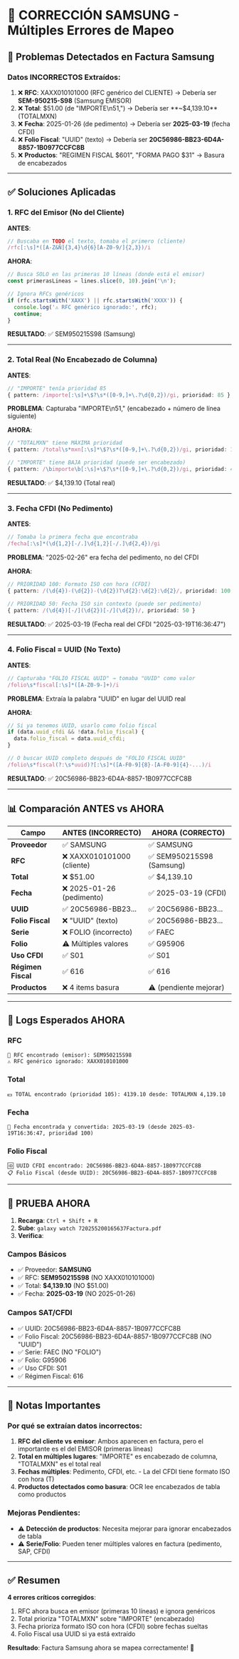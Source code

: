 # 🔧 CORRECCIÓN SAMSUNG - Múltiples Errores de Mapeo

## 🚨 Problemas Detectados en Factura Samsung

### Datos INCORRECTOS Extraídos:
1. ❌ **RFC**: XAXX010101000 (RFC genérico del CLIENTE) → Debería ser **SEM-950215-S98** (Samsung EMISOR)
2. ❌ **Total**: $51.00 (de "IMPORTE\n51,") → Debería ser **~$4,139.10** (TOTALMXN)
3. ❌ **Fecha**: 2025-01-26 (de pedimento) → Debería ser **2025-03-19** (fecha CFDI)
4. ❌ **Folio Fiscal**: "UUID" (texto) → Debería ser **20C56986-BB23-6D4A-8857-1B0977CCFC8B**
5. ❌ **Productos**: "REGIMEN FISCAL $601", "FORMA PAGO $31" → Basura de encabezados

---

## ✅ Soluciones Aplicadas

### 1. **RFC del Emisor (No del Cliente)**

**ANTES**:
```typescript
// Buscaba en TODO el texto, tomaba el primero (cliente)
/rfc[:\s]*([A-Z&Ñ]{3,4}\d{6}[A-Z0-9/]{2,3})/i
```

**AHORA**:
```typescript
// Busca SOLO en las primeras 10 líneas (donde está el emisor)
const primerasLineas = lines.slice(0, 10).join('\n');

// Ignora RFCs genéricos
if (rfc.startsWith('XAXX') || rfc.startsWith('XXXX')) {
  console.log('⚠️ RFC genérico ignorado:', rfc);
  continue;
}
```

**RESULTADO**: ✅ SEM950215S98 (Samsung)

---

### 2. **Total Real (No Encabezado de Columna)**

**ANTES**:
```typescript
// "IMPORTE" tenía prioridad 85
{ pattern: /importe[:\s]+\$?\s*([0-9,]+\.?\d{0,2})/gi, prioridad: 85 }
```

**PROBLEMA**: Capturaba "IMPORTE\n51," (encabezado + número de línea siguiente)

**AHORA**:
```typescript
// "TOTALMXN" tiene MÁXIMA prioridad
{ pattern: /total\s*mxn[:\s]*\$?\s*([0-9,]+\.?\d{0,2})/gi, prioridad: 105 },

// "IMPORTE" tiene BAJA prioridad (puede ser encabezado)
{ pattern: /\bimporte\b[:\s]+\$?\s*([0-9,]+\.?\d{0,2})/gi, prioridad: 40 }
```

**RESULTADO**: ✅ $4,139.10 (Total real)

---

### 3. **Fecha CFDI (No Pedimento)**

**ANTES**:
```typescript
// Tomaba la primera fecha que encontraba
/fecha[:\s]*(\d{1,2}[-/.]\d{1,2}[-/.]\d{2,4})/gi
```

**PROBLEMA**: "2025-02-26" era fecha del pedimento, no del CFDI

**AHORA**:
```typescript
// PRIORIDAD 100: Formato ISO con hora (CFDI)
{ pattern: /(\d{4})-(\d{2})-(\d{2})T\d{2}:\d{2}:\d{2}/, prioridad: 100 },

// PRIORIDAD 50: Fecha ISO sin contexto (puede ser pedimento)
{ pattern: /(\d{4})[-/](\d{2})[-/](\d{2})/, prioridad: 50 }
```

**RESULTADO**: ✅ 2025-03-19 (Fecha real del CFDI "2025-03-19T16:36:47")

---

### 4. **Folio Fiscal = UUID (No Texto)**

**ANTES**:
```typescript
// Capturaba "FOLIO FISCAL UUID" → tomaba "UUID" como valor
/folio\s*fiscal[:\s]*([A-Z0-9-]+)/i
```

**PROBLEMA**: Extraía la palabra "UUID" en lugar del UUID real

**AHORA**:
```typescript
// Si ya tenemos UUID, usarlo como folio fiscal
if (data.uuid_cfdi && !data.folio_fiscal) {
  data.folio_fiscal = data.uuid_cfdi;
}

// O buscar UUID completo después de "FOLIO FISCAL UUID"
/folio\s*fiscal(?:\s*uuid)?[:\s]*([A-F0-9]{8}-[A-F0-9]{4}-...)/i
```

**RESULTADO**: ✅ 20C56986-BB23-6D4A-8857-1B0977CCFC8B

---

## 📊 Comparación ANTES vs AHORA

| Campo | ANTES (INCORRECTO) | AHORA (CORRECTO) |
|-------|-------------------|------------------|
| **Proveedor** | ✅ SAMSUNG | ✅ SAMSUNG |
| **RFC** | ❌ XAXX010101000 (cliente) | ✅ SEM950215S98 (Samsung) |
| **Total** | ❌ $51.00 | ✅ $4,139.10 |
| **Fecha** | ❌ 2025-01-26 (pedimento) | ✅ 2025-03-19 (CFDI) |
| **UUID** | ✅ 20C56986-BB23... | ✅ 20C56986-BB23... |
| **Folio Fiscal** | ❌ "UUID" (texto) | ✅ 20C56986-BB23... |
| **Serie** | ❌ FOLIO (incorrecto) | ✅ FAEC |
| **Folio** | ⚠️ Múltiples valores | ✅ G95906 |
| **Uso CFDI** | ✅ S01 | ✅ S01 |
| **Régimen Fiscal** | ✅ 616 | ✅ 616 |
| **Productos** | ❌ 4 items basura | ⚠️ (pendiente mejorar) |

---

## 🎯 Logs Esperados AHORA

### RFC
```
📄 RFC encontrado (emisor): SEM950215S98
⚠️ RFC genérico ignorado: XAXX010101000
```

### Total
```
💵 TOTAL encontrado (prioridad 105): 4139.10 desde: TOTALMXN 4,139.10
```

### Fecha
```
📅 Fecha encontrada y convertida: 2025-03-19 (desde 2025-03-19T16:36:47, prioridad 100)
```

### Folio Fiscal
```
🆔 UUID CFDI encontrado: 20C56986-BB23-6D4A-8857-1B0977CCFC8B
📋 Folio Fiscal (desde UUID): 20C56986-BB23-6D4A-8857-1B0977CCFC8B
```

---

## 🧪 PRUEBA AHORA

1. **Recarga**: `Ctrl + Shift + R`
2. **Sube**: `galaxy watch 720255200165637Factura.pdf`
3. **Verifica**:

### Campos Básicos
- ✅ Proveedor: **SAMSUNG**
- ✅ RFC: **SEM950215S98** (NO XAXX010101000)
- ✅ Total: **$4,139.10** (NO $51.00)
- ✅ Fecha: **2025-03-19** (NO 2025-01-26)

### Campos SAT/CFDI
- ✅ UUID: 20C56986-BB23-6D4A-8857-1B0977CCFC8B
- ✅ Folio Fiscal: 20C56986-BB23-6D4A-8857-1B0977CCFC8B (NO "UUID")
- ✅ Serie: FAEC (NO "FOLIO")
- ✅ Folio: G95906
- ✅ Uso CFDI: S01
- ✅ Régimen Fiscal: 616

---

## 📝 Notas Importantes

### Por qué se extraían datos incorrectos:

1. **RFC del cliente vs emisor**: Ambos aparecen en factura, pero el importante es el del EMISOR (primeras líneas)
2. **Total en múltiples lugares**: "IMPORTE" es encabezado de columna, "TOTALMXN" es el total real
3. **Fechas múltiples**: Pedimento, CFDI, etc. - La del CFDI tiene formato ISO con hora (T)
4. **Productos detectados como basura**: OCR lee encabezados de tabla como productos

### Mejoras Pendientes:

- ⚠️ **Detección de productos**: Necesita mejorar para ignorar encabezados de tabla
- ⚠️ **Serie/Folio**: Pueden tener múltiples valores en factura (pedimento, SAP, CFDI)

---

## ✅ Resumen

**4 errores críticos corregidos**:
1. RFC ahora busca en emisor (primeras 10 líneas) e ignora genéricos
2. Total prioriza "TOTALMXN" sobre "IMPORTE" (encabezado)
3. Fecha prioriza formato ISO con hora (CFDI) sobre fechas sueltas
4. Folio Fiscal usa UUID si ya está extraído

**Resultado**: Factura Samsung ahora se mapea correctamente! 🎉
